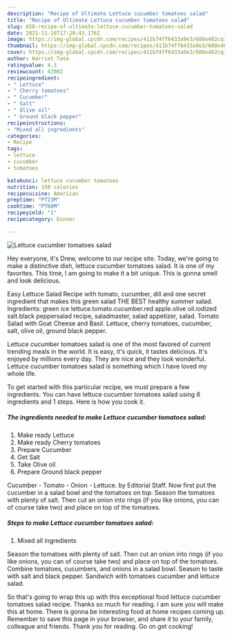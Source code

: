 ```yaml
---
description: "Recipe of Ultimate Lettuce cucumber tomatoes salad"
title: "Recipe of Ultimate Lettuce cucumber tomatoes salad"
slug: 658-recipe-of-ultimate-lettuce-cucumber-tomatoes-salad
date: 2021-11-16T17:29:43.176Z
image: https://img-global.cpcdn.com/recipes/411b74ff6433a9e3/680x482cq70/lettuce-cucumber-tomatoes-salad-recipe-main-photo.jpg
thumbnail: https://img-global.cpcdn.com/recipes/411b74ff6433a9e3/680x482cq70/lettuce-cucumber-tomatoes-salad-recipe-main-photo.jpg
cover: https://img-global.cpcdn.com/recipes/411b74ff6433a9e3/680x482cq70/lettuce-cucumber-tomatoes-salad-recipe-main-photo.jpg
author: Harriet Tate
ratingvalue: 4.3
reviewcount: 42002
recipeingredient:
- " Lettuce"
- " Cherry tomatoes"
- " Cucumber"
- " Salt"
- " Olive oil"
- " Ground black pepper"
recipeinstructions:
- "Mixed all ingredients"
categories:
- Recipe
tags:
- lettuce
- cucumber
- tomatoes

katakunci: lettuce cucumber tomatoes 
nutrition: 150 calories
recipecuisine: American
preptime: "PT23M"
cooktime: "PT60M"
recipeyield: "1"
recipecategory: Dinner

---
```



![Lettuce cucumber tomatoes salad](https://img-global.cpcdn.com/recipes/411b74ff6433a9e3/680x482cq70/lettuce-cucumber-tomatoes-salad-recipe-main-photo.jpg)

Hey everyone, it's Drew, welcome to our recipe site. Today, we're going to make a distinctive dish, lettuce cucumber tomatoes salad. It is one of my favorites. This time, I am going to make it a bit unique. This is gonna smell and look delicious.

Easy Lettuce Salad Recipe with tomato, cucumber, dill and one secret ingredient that makes this green salad THE BEST healthy summer salad. Ingredients: green ice lettuce.tomato.cucumber.red apple.olive oil.iodized salt.black peppersalad recipe, saladmaster, salad appetizer, salad. Tomato Salad with Goat Cheese and Basil. Lettuce, cherry tomatoes, cucumber, salt, olive oil, ground black pepper.

Lettuce cucumber tomatoes salad is one of the most favored of current trending meals in the world. It is easy, it's quick, it tastes delicious. It's enjoyed by millions every day. They are nice and they look wonderful. Lettuce cucumber tomatoes salad is something which I have loved my whole life.


To get started with this particular recipe, we must prepare a few ingredients. You can have lettuce cucumber tomatoes salad using 6 ingredients and 1 steps. Here is how you cook it.

<!--inarticleads1-->

##### The ingredients needed to make Lettuce cucumber tomatoes salad:

1. Make ready  Lettuce
1. Make ready  Cherry tomatoes
1. Prepare  Cucumber
1. Get  Salt
1. Take  Olive oil
1. Prepare  Ground black pepper


Cucumber - Tomato - Onion - Lettuce. by Editorial Staff. Now first put the cucumber in a salad bowl and the tomatoes on top. Season the tomatoes with plenty of salt. Then cut an onion into rings (if you like onions, you can of course take two) and place on top of the tomatoes. 

<!--inarticleads2-->

##### Steps to make Lettuce cucumber tomatoes salad:

1. Mixed all ingredients


Season the tomatoes with plenty of salt. Then cut an onion into rings (if you like onions, you can of course take two) and place on top of the tomatoes. Combine tomatoes, cucumbers, and onions in a salad bowl. Season to taste with salt and black pepper. Sandwich with tomatoes cucumber and lettuce salad. 

So that's going to wrap this up with this exceptional food lettuce cucumber tomatoes salad recipe. Thanks so much for reading. I am sure you will make this at home. There is gonna be interesting food at home recipes coming up. Remember to save this page in your browser, and share it to your family, colleague and friends. Thank you for reading. Go on get cooking!
